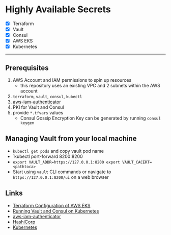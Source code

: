 # Highly Available Secrets
- [x] Terraform
- [x] Vault
- [x] Consul
- [x] AWS EKS
- [x] Kubernetes
---

## Prerequisites
1. AWS Account and IAM permissions to spin up resources
    - this repository uses an existing VPC and 2 subnets within the AWS account
2. `terraform`, `vault`, `consul`, `kubectl`
3. [aws-iam-authenticator](https://github.com/kubernetes-sigs/aws-iam-authenticator)
4. PKI for Vault and Consul
5. provide `*.tfvars` values
    - Consul Gossip Encryption Key can be generated by running `consul keygen`

## Managing Vault from your local machine
- `kubectl get pods` and copy vault pod name
- `kubectl port-forward <vault pod name> 8200:8200
- `export VAULT_ADDR=https://127.0.0.1:8200 export VAULT_CACERT=<pathtoca>`
- Start using `vault` CLI commands or navigate to `https://127.0.0.1:8200/ui` on a web browser

## Links
- [Terraform Configuration of AWS EKS](https://learn.hashicorp.com/terraform/aws/eks-intro#overview)
- [Running Vault and Consul on Kubernetes](https://testdriven.io/blog/running-vault-and-consul-on-kubernetes/)
- [aws-iam-authenticator](https://github.com/kubernetes-sigs/aws-iam-authenticator)
- [HashiCorp](https://www.hashicorp.com/)
- [Kubernetes](https://kubernetes.io/)
